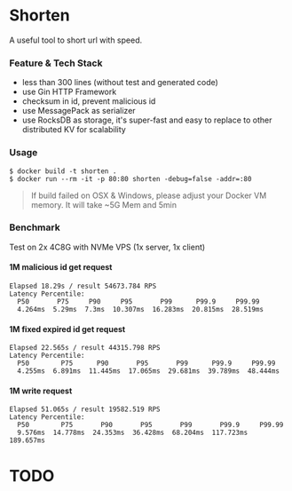 # Shorten

A useful tool to short url with speed.

### Feature & Tech Stack

- less than 300 lines (without test and generated code)
- use Gin HTTP Framework
- checksum in id, prevent malicious id
- use MessagePack as serializer
- use RocksDB as storage, it's super-fast and easy to replace to other distributed KV for scalability

### Usage

```shell
$ docker build -t shorten .
$ docker run --rm -it -p 80:80 shorten -debug=false -addr=:80 
```

> If build failed on OSX & Windows, please adjust your Docker VM memory. It will take ~5G Mem and 5min

### Benchmark

Test on 2x 4C8G with NVMe VPS (1x server, 1x client) 

#### 1M malicious id get request
```
Elapsed 18.29s / result 54673.784 RPS
Latency Percentile:
  P50       P75     P90     P95       P99      P99.9     P99.99
  4.264ms  5.29ms  7.3ms  10.307ms  16.283ms  20.815ms  28.519ms
```

#### 1M fixed expired id get request
```
Elapsed 22.565s / result 44315.798 RPS
Latency Percentile:
  P50        P75      P90       P95       P99      P99.9     P99.99
  4.255ms  6.891ms  11.445ms  17.065ms  29.681ms  39.789ms  48.444ms
```

#### 1M write request
```
Elapsed 51.065s / result 19582.519 RPS 
Latency Percentile:
  P50        P75       P90       P95       P99       P99.9     P99.99
  9.576ms  14.778ms  24.353ms  36.428ms  68.204ms  117.723ms  189.657ms
```

# TODO